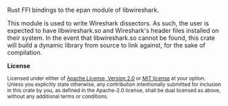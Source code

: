 Rust FFI bindings to the epan module of libwireshark.

This module is used to write Wireshark dissectors. As such, the user is
expected to have libwireshark.so and Wireshark's header files installed on
their system. In the event that libwireshark.so cannot be found, this crate
will build a dynamic library from source to link against, for the sake of
compilation.

**License**

<sup>
Licensed under either of <a href="LICENSE-APACHE">Apache License, Version
2.0</a> or <a href="LICENSE-MIT">MIT license</a> at your option.
</sup>

<br>

<sub>
Unless you explicitly state otherwise, any contribution intentionally submitted
for inclusion in this crate by you, as defined in the Apache-2.0 license, shall
be dual licensed as above, without any additional terms or conditions.
</sub>
